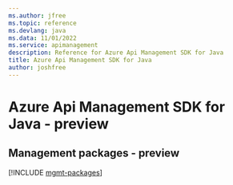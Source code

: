 ```yaml
---
ms.author: jfree
ms.topic: reference
ms.devlang: java
ms.data: 11/01/2022
ms.service: apimanagement
description: Reference for Azure Api Management SDK for Java
title: Azure Api Management SDK for Java
author: joshfree
---
```

# Azure Api Management SDK for Java - preview

## Management packages - preview
[!INCLUDE [mgmt-packages](api-management-mgmt-index.md)]